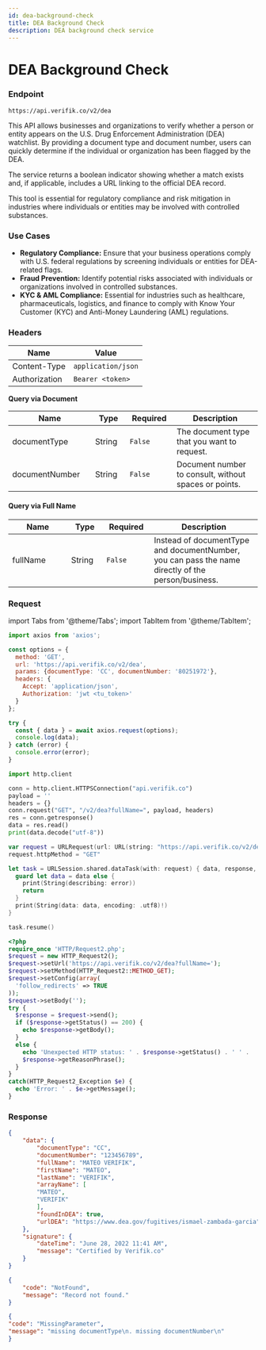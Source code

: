```yaml
---
id: dea-background-check
title: DEA Background Check
description: DEA background check service
---
```


# DEA Background Check

### Endpoint

```
https://api.verifik.co/v2/dea
```

This API allows businesses and organizations to verify whether a person or entity appears on the U.S. Drug Enforcement Administration (DEA) watchlist. By providing a document type and document number, users can quickly determine if the individual or organization has been flagged by the DEA.

The service returns a boolean indicator showing whether a match exists and, if applicable, includes a URL linking to the official DEA record.

This tool is essential for regulatory compliance and risk mitigation in industries where individuals or entities may be involved with controlled substances.

### **Use Cases**

* **Regulatory Compliance:** Ensure that your business operations comply with U.S. federal regulations by screening individuals or entities for DEA-related flags.
* **Fraud Prevention:** Identify potential risks associated with individuals or organizations involved in controlled substances.
* **KYC & AML Compliance:** Essential for industries such as healthcare, pharmaceuticals, logistics, and finance to comply with Know Your Customer (KYC) and Anti-Money Laundering (AML) regulations.

### **Headers**

| Name          | Value              |
| ------------- | ------------------ |
| Content-Type  | `application/json` |
| Authorization | `Bearer <token>`   |

**Query via Document**

<table><thead><tr><th width="198">Name</th><th width="83">Type</th><th width="107">Required</th><th width="363">Description</th></tr></thead><tbody><tr><td>documentType</td><td>String</td><td><code>False</code></td><td>The document type that you want to request.</td></tr><tr><td>documentNumber</td><td>String</td><td><code>False</code></td><td>Document number to consult, without spaces or points. </td></tr></tbody></table>

#### Query via Full Name

<table><thead><tr><th width="198">Name</th><th width="83">Type</th><th width="107">Required</th><th width="363">Description</th></tr></thead><tbody><tr><td>fullName</td><td>String</td><td><code>False</code></td><td>Instead of documentType and documentNumber, you can pass the name directly of the person/business.</td></tr></tbody></table>

### Request

import Tabs from '@theme/Tabs';
import TabItem from '@theme/TabItem';

<Tabs>
<TabItem value="javascript" label="JavaScript">

```javascript
import axios from 'axios';

const options = {
  method: 'GET',
  url: 'https://api.verifik.co/v2/dea',
  params: {documentType: 'CC', documentNumber: '80251972'},
  headers: {
    Accept: 'application/json',
    Authorization: 'jwt <tu_token>'
  }
};

try {
  const { data } = await axios.request(options);
  console.log(data);
} catch (error) {
  console.error(error);
}
```

</TabItem>
<TabItem value="python" label="Python">

```python
import http.client

conn = http.client.HTTPSConnection("api.verifik.co")
payload = ''
headers = {}
conn.request("GET", "/v2/dea?fullName=", payload, headers)
res = conn.getresponse()
data = res.read()
print(data.decode("utf-8"))
```

</TabItem>
<TabItem value="swift" label="Swift">

```swift
var request = URLRequest(url: URL(string: "https://api.verifik.co/v2/dea?fullName=")!,timeoutInterval: Double.infinity)
request.httpMethod = "GET"

let task = URLSession.shared.dataTask(with: request) { data, response, error in 
  guard let data = data else {
    print(String(describing: error))
    return
  }
  print(String(data: data, encoding: .utf8)!)
}

task.resume()

```

</TabItem>
<TabItem value="php" label="PHP">

```php
<?php
require_once 'HTTP/Request2.php';
$request = new HTTP_Request2();
$request->setUrl('https://api.verifik.co/v2/dea?fullName=');
$request->setMethod(HTTP_Request2::METHOD_GET);
$request->setConfig(array(
  'follow_redirects' => TRUE
));
$request->setBody('');
try {
  $response = $request->send();
  if ($response->getStatus() == 200) {
    echo $response->getBody();
  }
  else {
    echo 'Unexpected HTTP status: ' . $response->getStatus() . ' ' .
    $response->getReasonPhrase();
  }
}
catch(HTTP_Request2_Exception $e) {
  echo 'Error: ' . $e->getMessage();
}
```

</TabItem>
</Tabs>

### **Response**

<Tabs>
<TabItem value="200" label="200">

```json
{
    "data": {
        "documentType": "CC",
        "documentNumber": "123456789",
        "fullName": "MATEO VERIFIK",
        "firstName": "MATEO",
        "lastName": "VERIFIK",
        "arrayName": [
        "MATEO",
        "VERIFIK"
        ],
        "foundInDEA": true,
        "urlDEA": "https://www.dea.gov/fugitives/ismael-zambada-garcia"
    },
    "signature": {
        "dateTime": "June 28, 2022 11:41 AM",
        "message": "Certified by Verifik.co"
    }
}
```

</TabItem>
<TabItem value="404" label="404">

```json
{
    "code": "NotFound",
    "message": "Record not found."
}
```

</TabItem>
<TabItem value="409" label="409">

```json
{
"code": "MissingParameter",
"message": "missing documentType\n. missing documentNumber\n"
}
```

</TabItem>
</Tabs>

